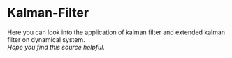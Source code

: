 # Kalman-Filter
Here you can look into the application of kalman filter and extended kalman filter on dynamical system.<br/>
*Hope you find this source helpful.*
